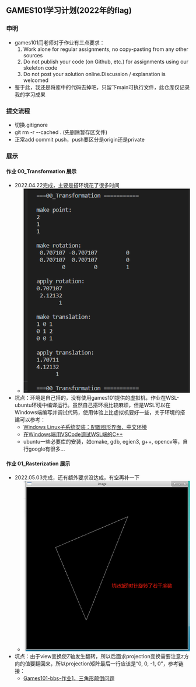 ## GAMES101学习计划(2022年的flag)

### 申明
* games101闫老师对于作业有三点要求：
    1. Work alone for regular assignments, no copy-pasting from any other sources
    2. Do not publish your code (on Github, etc.) for assignments using our skeleton code
    3. Do not post your solution online.Discussion / explanation is welcomed
* 鉴于此，我还是将库中的代码去掉吧，只留下main可执行文件，此仓库仅记录我的学习成果

### 提交流程
* 切换.gitignore
* git rm -r --cached . (先删除暂存区文件)
* 正常add commit push，push要区分是origin还是private

### 展示

#### 作业 00_Transformation 展示
* 2022.04.22完成，主要是搭环境花了很多时间
    * ![image](https://github.com/SiberiaYaKing/LearnGames101/blob/master/README_IMG/00.png)
* 坑点：环境是自己搭的，没有使用games101提供的虚拟机，作业在WSL-ubuntu环境中编译运行。虽然自己搭环境比较麻烦，但是WSL可以在Windows端编写并调试代码，使用体验上比虚拟机要好一些，关于环境的搭建可以参考：
    * [Windows Linux子系统安装：配置图形界面、中文环境](https://zhuanlan.zhihu.com/p/170210673)
    * [在Windows端用VSCode调试WSL端的C++](https://blog.csdn.net/SuGeLaInys/article/details/99934184)
    * ubuntu一些必要库的安装，如cmake, gdb, egien3, g++, opencv等，自行google有很多...

#### 作业 01_Rasterization 展示
* 2022.05.03完成，还有额外要求没达成，有空再补一下
    * ![image](https://github.com/SiberiaYaKing/LearnGames101/blob/master/README_IMG/01.png)
* 坑点：由于view变换使Z轴发生翻转，所以后面求projection变换需要注意z方向的值要翻回来，所以projection矩阵最后一行应该是“0, 0, -1, 0”，参考链接：
    * [Games101-bbs-作业1，三角形颠倒问题](https://games-cn.org/forums/topic/zuoye1sanjiaoxingdiandaowenti/)